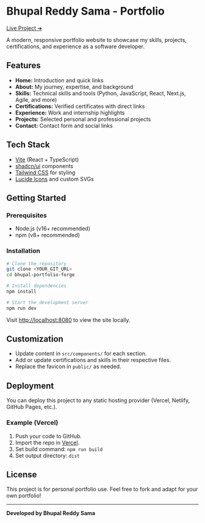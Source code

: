 # Bhupal Reddy Sama - Portfolio

[Live Project ➔](https://bhupal-reddy-sama-portfolio.vercel.app/)

A modern, responsive portfolio website to showcase my skills, projects, certifications, and experience as a software developer.

## Features
- **Home:** Introduction and quick links
- **About:** My journey, expertise, and background
- **Skills:** Technical skills and tools (Python, JavaScript, React, Next.js, Agile, and more)
- **Certifications:** Verified certificates with direct links
- **Experience:** Work and internship highlights
- **Projects:** Selected personal and professional projects
- **Contact:** Contact form and social links

## Tech Stack
- [Vite](https://vitejs.dev/) (React + TypeScript)
- [shadcn/ui](https://ui.shadcn.com/) components
- [Tailwind CSS](https://tailwindcss.com/) for styling
- [Lucide Icons](https://lucide.dev/) and custom SVGs

## Getting Started

### Prerequisites
- Node.js (v16+ recommended)
- npm (v8+ recommended)

### Installation
```sh
# Clone the repository
git clone <YOUR_GIT_URL>
cd bhupal-portfolio-forge

# Install dependencies
npm install

# Start the development server
npm run dev
```
Visit [http://localhost:8080](http://localhost:8080) to view the site locally.

## Customization
- Update content in `src/components/` for each section.
- Add or update certifications and skills in their respective files.
- Replace the favicon in `public/` as needed.

## Deployment
You can deploy this project to any static hosting provider (Vercel, Netlify, GitHub Pages, etc.).

### Example (Vercel)
1. Push your code to GitHub.
2. Import the repo in [Vercel](https://vercel.com/).
3. Set build command: `npm run build`
4. Set output directory: `dist`

## License
This project is for personal portfolio use. Feel free to fork and adapt for your own portfolio!

---

**Developed by Bhupal Reddy Sama**
